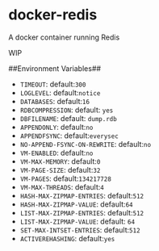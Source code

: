 docker-redis
============

A docker container running Redis

WIP



##Environment Variables##


* `TIMEOUT`:  default:`300`
* `LOGLEVEL`: default:`notice`
* `DATABASES`: default:`16`
* `RDBCOMPRESSION`: default: `yes`
* `DBFILENAME`: default: `dump.rdb`
* `APPENDONLY`: default:`no`
* `APPENDFSYNC`: default:`everysec`
* `NO-APPEND-FSYNC-ON-REWRITE`: default:`no`
* `VM-ENABLED`: default:`no`
* `VM-MAX-MEMORY`: default:`0`
* `VM-PAGE-SIZE`: default:`32`
* `VM-PAGES`: default:`134217728`
* `VM-MAX-THREADS`: default:`4`
* `HASH-MAX-ZIPMAP-ENTRIES`: default:`512`
* `HASH-MAX-ZIPMAP-VALUE`: default:`64`
* `LIST-MAX-ZIPMAP-ENTRIES`: default:`512`
* `LIST-MAX-ZIPMAP-VALUE`: default: `64`
* `SET-MAX-INTSET-ENTRIES`: default:`512`
* `ACTIVEREHASHING`: default:`yes`
